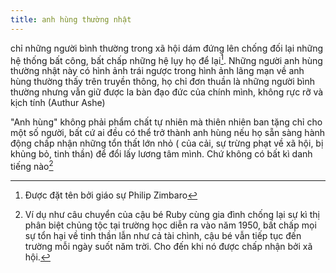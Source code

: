 ```yaml
---
title: anh hùng thường nhật
---
```

chỉ những người bình thường trong xã hội dám đứng lên chống đối lại những hệ thống bất công, bất chấp những hệ lụy họ để lại[^1]. Những người anh hùng thường nhật này có hình ảnh trái ngược trong hình ảnh lãng mạn về anh hùng thường thấy trên truyền thông, họ chỉ đơn thuần là những người bình thường nhưng vẫn giữ được la bàn đạo đức của chính mình, không rực rỡ và kịch tính (Authur Ashe)

"Anh hùng" không phải phẩm chất tự nhiên mà thiên nhiên ban tặng chỉ cho một số người, bất cứ ai đều có thể trở thành anh hùng nếu họ sẵn sàng hành động chấp nhận những tổn thất lớn nhỏ ( của cải, sự trừng phạt về xã hội, bị khủng bỏ, tinh thần) để đổi lấy lương tâm mình. Chứ không có bất kì danh tiếng nào[^2]

[^1]: Được đặt tên bởi giáo sự Philip Zimbaro
[^2]: Ví dụ như câu chuyển của cậu bé Ruby cùng gia đình chống lại sự kì thị phân biệt chủng tộc tại trường học diễn ra vào năm 1950, bất chấp mọi sự tổn hại về tinh thần lẫn như cả tài chình, cậu bé vẫn tiếp tục đến trường mỗi ngày suốt năm trời. Cho đến khi nó được chấp nhận bởi xã hội.